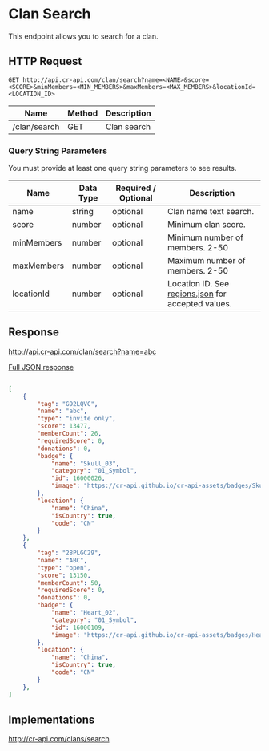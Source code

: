 # Clan Search

This endpoint allows you to search for a clan.

## HTTP Request

`GET http://api.cr-api.com/clan/search?name=<NAME>&score=<SCORE>&minMembers=<MIN_MEMBERS>&maxMembers=<MAX_MEMBERS>&locationId=<LOCATION_ID>`

Name | Method | Description
--- | --- | ---
/clan/search | GET | Clan search

### Query String Parameters

You must provide at least one query string parameters to see results.


Name | Data Type | Required / Optional | Description
--- | --- | --- | ---
name | string | optional | Clan name text search.
score | number | optional | Minimum clan score.
minMembers | number | optional | Minimum number of members. 2-50
maxMembers | number | optional | Maximum number of members. 2-50
locationId | number | optional | Location ID. See [regions.json](https://github.com/cr-api/cr-api-data/blob/master/json/regions.json) for accepted values.


## Response

http://api.cr-api.com/clan/search?name=abc

<a href="/json/clan_search_abc.json">Full JSON response</a>

```json

[
    {
        "tag": "G92LQVC",
        "name": "abc",
        "type": "invite only",
        "score": 13477,
        "memberCount": 26,
        "requiredScore": 0,
        "donations": 0,
        "badge": {
            "name": "Skull_03",
            "category": "01_Symbol",
            "id": 16000026,
            "image": "https://cr-api.github.io/cr-api-assets/badges/Skull_03.png"
        },
        "location": {
            "name": "China",
            "isCountry": true,
            "code": "CN"
        }
    },
    {
        "tag": "28PLGC29",
        "name": "ABC",
        "type": "open",
        "score": 13150,
        "memberCount": 50,
        "requiredScore": 0,
        "donations": 0,
        "badge": {
            "name": "Heart_02",
            "category": "01_Symbol",
            "id": 16000109,
            "image": "https://cr-api.github.io/cr-api-assets/badges/Heart_02.png"
        },
        "location": {
            "name": "China",
            "isCountry": true,
            "code": "CN"
        }
    },
]
```

## Implementations

http://cr-api.com/clans/search
